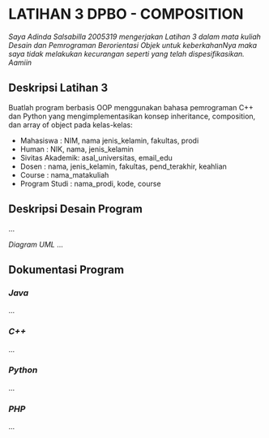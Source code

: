 # LATIHAN 3 DPBO - COMPOSITION

*Saya Adinda Salsabilla 2005319 mengerjakan Latihan 3 dalam mata kuliah Desain dan Pemrograman Berorientasi Objek 
untuk keberkahanNya maka saya tidak melakukan kecurangan seperti yang telah dispesifikasikan. Aamiin*

## Deskripsi Latihan 3
Buatlah program berbasis OOP menggunakan bahasa pemrograman C++ dan Python  yang mengimplementasikan konsep inheritance, composition, dan array of object pada kelas-kelas:
- Mahasiswa       : NIM, nama jenis_kelamin, fakultas, prodi
- Human           : NIK, nama, jenis_kelamin
- Sivitas Akademik: asal_universitas, email_edu
- Dosen           : nama, jenis_kelamin, fakultas, pend_terakhir, keahlian
- Course          : nama_matakuliah
- Program Studi   : nama_prodi, kode, course

## Deskripsi Desain Program
...

*Diagram UML*
...

## Dokumentasi Program
### *Java*
...

### *C++*
...

### *Python*
...

### *PHP*
...
